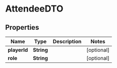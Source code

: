 
# AttendeeDTO

## Properties
Name | Type | Description | Notes
------------ | ------------- | ------------- | -------------
**playerId** | **String** |  |  [optional]
**role** | **String** |  |  [optional]



